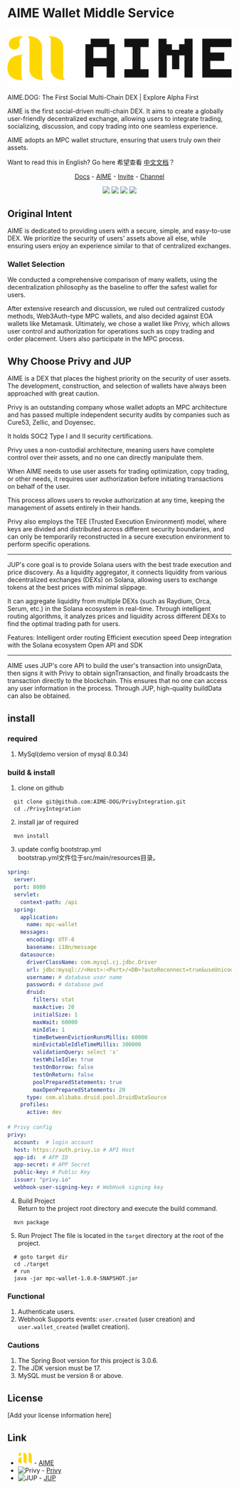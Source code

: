 # AIME Wallet Middle Service
<img src=".assets/LOGO+AIME-light.png" alt="AIME" style="zoom: 50%;" align="center"/>



AIME.DOG: The First Social Multi-Chain DEX | Explore Alpha First

AIME is the first social-driven multi-chain DEX. It aims to create a globally user-friendly decentralized exchange, allowing users to integrate trading, socializing, discussion, and copy trading into one seamless experience.

AIME adopts an MPC wallet structure, ensuring that users truly own their assets.

Want to read this in English? Go here
希望查看 [中文文档](docs/README_CN.md)？

<p align="center">
  <a href="https://docs.aime.dog/">Docs</a> - <a href="https://aime.dog/">AIME</a> - <a href="https://aime.dog/invite">Invite</a> - <a href="https://aime.dog/channel">Channel</a>
</p>

<p align="center">
    <img src ="https://img.shields.io/badge/version-0.1.0-blueviolet.svg"/>
    <img src ="https://img.shields.io/badge/platform-linux|macos-yellow.svg"/>
    <img src ="https://img.shields.io/badge/database-mysql|8.0+-orange.svg"/>
    <img src ="https://img.shields.io/badge/java-17-blue.svg" />
</p>


## Original Intent

AIME is dedicated to providing users with a secure, simple, and easy-to-use DEX. We prioritize the security of users' assets above all else, while ensuring users enjoy an experience similar to that of centralized exchanges.

### Wallet Selection

We conducted a comprehensive comparison of many wallets, using the decentralization philosophy as the baseline to offer the safest wallet for users.

After extensive research and discussion, we ruled out centralized custody methods, Web3Auth-type MPC wallets, and also decided against EOA wallets like Metamask. Ultimately, we chose a wallet like Privy, which allows user control and authorization for operations such as copy trading and order placement. Users also participate in the MPC process.

## Why Choose Privy and JUP

AIME is a DEX that places the highest priority on the security of user assets. The development, construction, and selection of wallets have always been approached with great caution.

Privy is an outstanding company whose wallet adopts an MPC architecture and has passed multiple independent security audits by companies such as Cure53, Zellic, and Doyensec.

It holds SOC2 Type I and II security certifications.

Privy uses a non-custodial architecture, meaning users have complete control over their assets, and no one can directly manipulate them.

When AIME needs to use user assets for trading optimization, copy trading, or other needs, it requires user authorization before initiating transactions on behalf of the user.

This process allows users to revoke authorization at any time, keeping the management of assets entirely in their hands.

Privy also employs the TEE (Trusted Execution Environment) model, where keys are divided and distributed across different security boundaries, and can only be temporarily reconstructed in a secure execution environment to perform specific operations.

------

JUP's core goal is to provide Solana users with the best trade execution and price discovery. As a liquidity aggregator, it connects liquidity from various decentralized exchanges (DEXs) on Solana, allowing users to exchange tokens at the best prices with minimal slippage.

It can aggregate liquidity from multiple DEXs (such as Raydium, Orca, Serum, etc.) in the Solana ecosystem in real-time. Through intelligent routing algorithms, it analyzes prices and liquidity across different DEXs to find the optimal trading path for users.

Features:
Intelligent order routing
Efficient execution speed
Deep integration with the Solana ecosystem
Open API and SDK

------

AIME uses JUP's core API to build the user's transaction into unsignData, then signs it with Privy to obtain signTransaction, and finally broadcasts the transaction directly to the blockchain. This ensures that no one can access any user information in the process. Through JUP, high-quality buildData can also be obtained.

## install

### required
1. MySql(demo version of mysql 8.0.34)


### build & install
1. clone on github
```shell
  git clone git@github.com:AIME-DOG/PrivyIntegration.git
  cd ./PrivyIntegration
```
2. install jar of required
```shell
  mvn install
```
3. update config bootstrap.yml  
   bootstrap.yml文件位于src/main/resources目录。
```yaml
spring: 
  server:
  port: 8080
  servlet:
    context-path: /api
  spring:
    application:
      name: mpc-wallet
    messages:
      encoding: UTF-8
      basename: i18n/message
    datasource:
      driverClassName: com.mysql.cj.jdbc.Driver
      url: jdbc:mysql://<Host>:<Port>/<DB>?autoReconnect=true&useUnicode=true&characterEncoding=UTF-8&serverTimezone=UTC&useAffectedRows=true
      username: # database user name
      password: # database pwd
      druid:
        filters: stat
        maxActive: 20
        initialSize: 1
        maxWait: 60000
        minIdle: 1
        timeBetweenEvictionRunsMillis: 60000
        minEvictableIdleTimeMillis: 300000
        validationQuery: select 'x'
        testWhileIdle: true
        testOnBorrow: false
        testOnReturn: false
        poolPreparedStatements: true
        maxOpenPreparedStatements: 20
      type: com.alibaba.druid.pool.DruidDataSource
    profiles:
      active: dev

# Privy config
privy:
  account:  # login account
  host: https://auth.privy.io # API Host
  app-id:  # APP ID
  app-secret: # APP Secret
  public-key: # Public Key
  issuer: "privy.io"
  webhook-user-signing-key: # WebHook signing key
```
4. Build Project  
   Return to the project root directory and execute the build command.
```shell
  mvn package
```
5. Run Project
   The file is located in the `target` directory at the root of the project.
```shell
  # goto target dir
  cd ./target
  # run
  java -jar mpc-wallet-1.0.0-SNAPSHOT.jar
```


### Functional
1. Authenticate users.
2. Webhook
   Supports events: `user.created` (user creation) and `user.wallet_created` (wallet creation).

### Cautions
1. The Spring Boot version for this project is 3.0.6.
2. The JDK version must be 17.
3. MySQL must be version 8 or above.

## License

[Add your license information here]

## Link

* <img src=".assets/LOGO.png" alt="aime" width="32px" /> - [AIME](https://aime.dog)
* <img src="https://framerusercontent.com/images/oPqxoNxeHrQ9qgbjTUGuANdXdQ.png" alt="Privy" width="32px" /> - [Privy](https://www.privy.io/)
* <img src="https://dev.jup.ag/img/jupiter-logo.svg" alt="JUP" width="32px" /> - [JUP](https://dev.jup.ag/docs/)


